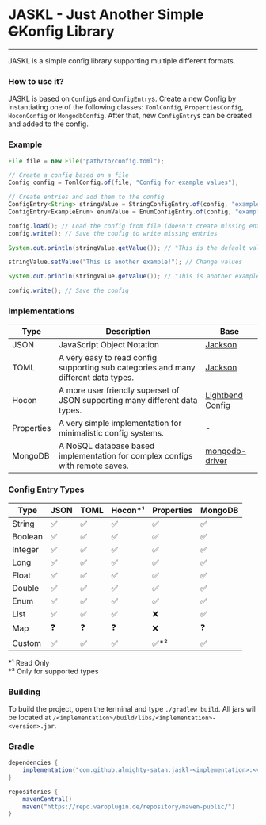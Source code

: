 # JASKL - Just Another Simple ~~C~~Konfig Library
___

JASKL is a simple config library supporting multiple different formats.

### How to use it?
JASKL is based on `Config`s and `ConfigEntry`s. 
Create a new Config by instantiating one of the following classes: 
`TomlConfig`, `PropertiesConfig`,  `HoconConfig` or `MongodbConfig`. 
After that, new `ConfigEntry`s can be created and added to the config.

### Example

```java
File file = new File("path/to/config.toml");

// Create a config based on a file
Config config = TomlConfig.of(file, "Config for example values");

// Create entries and add them to the config
ConfigEntry<String> stringValue = StringConfigEntry.of(config, "example.path.string", "An example String!", "This is the default value!");
ConfigEntry<ExampleEnum> enumValue = EnumConfigEntry.of(config, "example.path.enum", "An example String!", ExampleEnum.EXAMPLE);

config.load(); // Load the config from file (doesn't create missing entries)
config.write(); // Save the config to write missing entries

System.out.println(stringValue.getValue()); // "This is the default value!"

stringValue.setValue("This is another example!"); // Change values

System.out.println(stringValue.getValue()); // "This is another example!"

config.write(); // Save the config
```

### Implementations

| Type       | Description                                                                         | Base                                                                                 |
|------------|-------------------------------------------------------------------------------------|--------------------------------------------------------------------------------------|
| JSON       | JavaScript Object Notation                                                          | [Jackson](https://github.com/FasterXML/jackson)                                      |
| TOML       | A very easy to read config supporting sub categories and many different data types. | [Jackson](https://github.com/FasterXML/jackson)                                      |
| Hocon      | A more user friendly superset of JSON supporting many different data types.         | [Lightbend Config](https://github.com/lightbend/config)                              |
| Properties | A very simple implementation for minimalistic config systems.                       | -                                                                                    |
| MongoDB    | A NoSQL database based implementation for complex configs with remote saves.        | [mongodb-driver](https://mvnrepository.com/artifact/org.mongodb/mongodb-driver-sync) |

### Config Entry Types
| Type    | JSON | TOML | Hocon*¹ | Properties | MongoDB |
|---------|------|------|---------|------------|---------|
| String  | ✅    | ✅    | ✅       | ✅          | ✅       |
| Boolean | ✅    | ✅    | ✅       | ✅          | ✅       |
| Integer | ✅    | ✅    | ✅       | ✅          | ✅       |
| Long    | ✅    | ✅    | ✅       | ✅          | ✅       |
| Float   | ✅    | ✅    | ✅       | ✅          | ✅       |
| Double  | ✅    | ✅    | ✅       | ✅          | ✅       |
| Enum    | ✅    | ✅    | ✅       | ✅          | ✅       |
| List    | ✅    | ✅    | ✅       | ❌          | ✅       |
| Map     | ❓    | ❓    | ❓       | ❌          | ❓       |
| Custom  | ✅    | ✅    | ✅       | ✅*²        | ✅       |

*¹ Read Only<br>
*² Only for supported types

### Building
To build the project, open the terminal and type `./gradlew build`. All jars will be located at `/<implementation>/build/libs/<implementation>-<version>.jar`.

### Gradle
```gradle
dependencies {
    implementation("com.github.almighty-satan:jaskl-<implementation>:<version>")
}

repositories {
    mavenCentral()
    maven("https://repo.varoplugin.de/repository/maven-public/")
}
```
